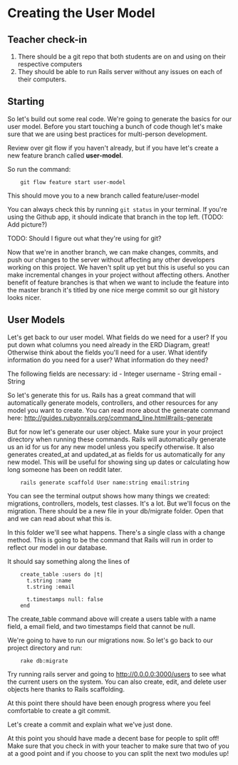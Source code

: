 # Creating the User Model

## Teacher check-in

1. There should be a git repo that both students are on and using on their respective computers
2. They should be able to run Rails server without any issues on each of their computers.

## Starting

So let's build out some real code. We're going to generate the basics for our user model. Before you start touching a bunch of code though let's make sure that we are using best practices for multi-person development.

Review over git flow if you haven't already, but if you have let's create a new feature branch called **user-model**. 

So run the command:

```
	git flow feature start user-model
```

This should move you to a new branch called feature/user-model

You can always check this by running ``` git status ``` in your terminal. If you're using the Github app, it should indicate that branch in the top left. (TODO: Add picture?)

TODO: Should I figure out what they're using for git? 

Now that we're in another branch, we can make changes, commits, and push our changes to the server without affecting any other developers working on this project. We haven't split up yet but this is useful so you can make incremental changes in your project without affecting others. Another benefit of feature branches is that when we want to include the feature into the master branch it's titled by one nice merge commit so our git history looks nicer. 

## User Models

Let's get back to our user model. What fields do we need for a user? If you put down what columns you need already in the ERD Diagram, great! Otherwise think about the fields you'll need for a user. What identify information do you need for a user? What information do they need?

The following fields are necessary:
 id - Integer
 username - String
 email - String

So let's generate this for us. Rails has a great command that will automatically generate models, controllers, and other resources for any model you want to create. You can read more about the generate command here: http://guides.rubyonrails.org/command_line.html#rails-generate

But for now let's generate our user object. Make sure your in your project directory when running these commands.  Rails will automatically generate us an id for us for any new model unless you specify otherwise. It also generates created_at and updated_at as fields for us automatically for any new model. This will be useful for showing sing up dates or calculating how long someone has been on reddit later. 

```
	rails generate scaffold User name:string email:string
```

You can see the terminal output shows how many things we created: migrations, controllers, models, test classes. It's a lot. But we'll focus on the migration. There should be a new file in your db/migrate folder. Open that and we can read about what this is. 

In this folder we'll see what happens. There's a single class with a change method. This is going to be the command that Rails will run in order to reflect our model in our database. 

It should say something along the lines of

```
	create_table :users do |t|
      t.string :name
      t.string :email

      t.timestamps null: false
    end
```

The create_table command above will create a users table with a name field, a email field, and two timestamps field that cannot be null.

We're going to have to run our migrations now. So let's go back to our project directory and run:

```
	rake db:migrate
```


Try running rails server and going to http://0.0.0.0:3000/users to see what the current users on the system. You can also create, edit, and delete user objects here thanks to Rails scaffolding.

At this point there should have been enough progress where you feel comfortable to create a git commit.

Let's create a commit and explain what we've just done.

At this point you should have made a decent base for people to split off! Make sure that you check in with your teacher to make sure that two of you at a good point and if you choose to you can split the next two modules up! 



